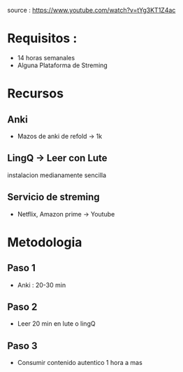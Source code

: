 source : https://www.youtube.com/watch?v=tYg3KT1Z4ac

# Requisitos :

- 14 horas semanales
- Alguna Plataforma de Streming

# Recursos
## Anki

- Mazos de anki de refold -> 1k

## LingQ -> Leer con Lute

instalacion medianamente sencilla

## Servicio de streming

- Netflix, Amazon prime -> Youtube
# Metodologia

## Paso 1

- Anki : 20-30 min

## Paso 2

- Leer 20 min en lute o lingQ

## Paso 3
- Consumir contenido autentico 1 hora a mas